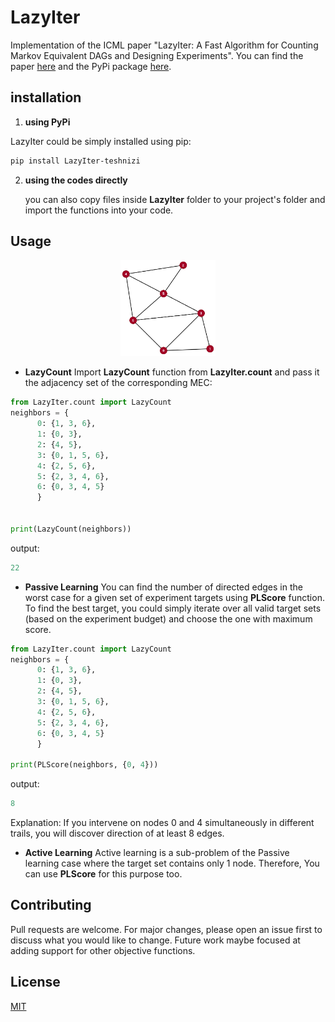 # LazyIter
Implementation of the ICML paper "LazyIter: A Fast Algorithm for Counting Markov Equivalent DAGs and Designing Experiments". You can find the paper [here](https://proceedings.icml.cc/static/paper_files/icml/2020/1030-Paper.pdf) and the PyPi package [here](https://pypi.org/manage/project/lazyiter-teshnizi/releases/).

## installation

1. **using PyPi**

  LazyIter could be simply installed using pip:
  ```bash
  pip install LazyIter-teshnizi
  ```

2. **using the codes directly**
  
   you can also copy files inside **LazyIter** folder to your project's folder and import the functions into your code. 


## Usage

<p align="center">
  <a><img width="30%" src="https://github.com/teshnizi/LazyIter/raw/master/example_graph.png" title="Example" alt="Example Graph"></a>
</p>


  - **LazyCount**
  Import **LazyCount** function from **LazyIter.count** and pass it the adjacency set of the corresponding MEC:
  
  ```python
  from LazyIter.count import LazyCount
  neighbors = {
        0: {1, 3, 6},
        1: {0, 3},
        2: {4, 5},
        3: {0, 1, 5, 6},
        4: {2, 5, 6},
        5: {2, 3, 4, 6},
        6: {0, 3, 4, 5}
        }


  print(LazyCount(neighbors))
  ```
  output:
  ```python
  22
  ```
  - **Passive Learning**
  You can find the number of directed edges in the worst case for a given set of experiment targets using **PLScore** function. To find the best target, you could simply iterate over all valid target sets (based on the experiment budget) and choose the one with maximum score.
  
  ```python
  from LazyIter.count import LazyCount
  neighbors = {
        0: {1, 3, 6},
        1: {0, 3},
        2: {4, 5},
        3: {0, 1, 5, 6},
        4: {2, 5, 6},
        5: {2, 3, 4, 6},
        6: {0, 3, 4, 5}
        }
  
  print(PLScore(neighbors, {0, 4}))
  ```
  output:
  ```python
  8
  ```
  Explanation: If you intervene on nodes 0 and 4 simultaneously in different trails, you will discover direction of at least 8 edges.
  
  - **Active Learning**
  Active learning is a sub-problem of the Passive learning case where the target set contains only 1 node. Therefore, You can use **PLScore** for this purpose too.


## Contributing
Pull requests are welcome. For major changes, please open an issue first to discuss what you would like to change. Future work maybe focused at adding support for other objective functions.

## License
[MIT](https://choosealicense.com/licenses/mit/)
